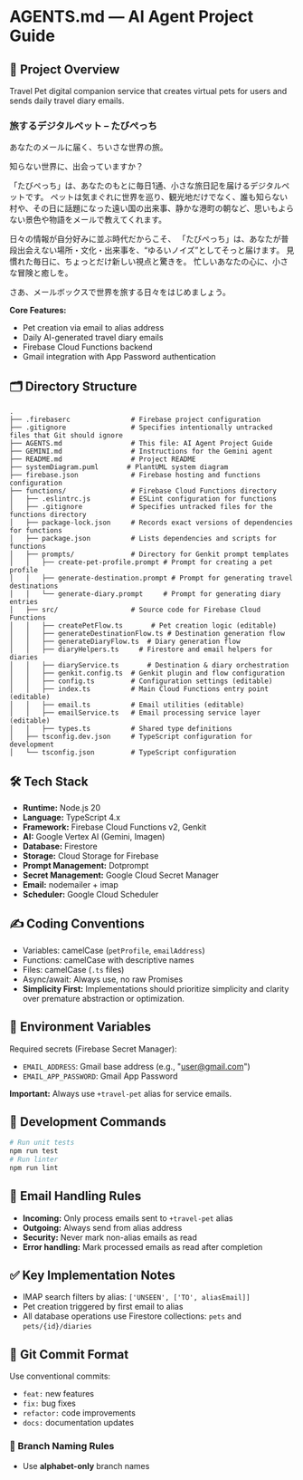 # AGENTS.md — AI Agent Project Guide

## 📘 Project Overview
Travel Pet digital companion service that creates virtual pets for users and sends daily travel diary emails.

### 旅するデジタルペット – たびぺっち
あなたのメールに届く、ちいさな世界の旅。

知らない世界に、出会っていますか？

「たびぺっち」は、あなたのもとに毎日1通、小さな旅日記を届けるデジタルペットです。
ペットは気まぐれに世界を巡り、観光地だけでなく、誰も知らない村や、その日に話題になった遠い国の出来事、静かな港町の朝など、思いもよらない景色や物語をメールで教えてくれます。

日々の情報が自分好みに並ぶ時代だからこそ、
「たびぺっち」は、あなたが普段出会えない場所・文化・出来事を、“ゆるいノイズ”としてそっと届けます。
見慣れた毎日に、ちょっとだけ新しい視点と驚きを。
忙しいあなたの心に、小さな冒険と癒しを。

さあ、メールボックスで世界を旅する日々をはじめましょう。

**Core Features:**
- Pet creation via email to alias address
- Daily AI-generated travel diary emails
- Firebase Cloud Functions backend
- Gmail integration with App Password authentication

## 🗂 Directory Structure
```
.
├── .firebaserc               # Firebase project configuration
├── .gitignore                # Specifies intentionally untracked files that Git should ignore
├── AGENTS.md                 # This file: AI Agent Project Guide
├── GEMINI.md                 # Instructions for the Gemini agent
├── README.md                 # Project README
├── systemDiagram.puml       # PlantUML system diagram
├── firebase.json             # Firebase hosting and functions configuration
├── functions/                # Firebase Cloud Functions directory
│   ├── .eslintrc.js          # ESLint configuration for functions
│   ├── .gitignore            # Specifies untracked files for the functions directory
│   ├── package-lock.json     # Records exact versions of dependencies for functions
│   ├── package.json          # Lists dependencies and scripts for functions
│   ├── prompts/              # Directory for Genkit prompt templates
│   │   ├── create-pet-profile.prompt # Prompt for creating a pet profile
│   │   ├── generate-destination.prompt # Prompt for generating travel destinations
│   │   └── generate-diary.prompt     # Prompt for generating diary entries
│   ├── src/                  # Source code for Firebase Cloud Functions
│   │   ├── createPetFlow.ts       # Pet creation logic (editable)
│   │   ├── generateDestinationFlow.ts # Destination generation flow
│   │   ├── generateDiaryFlow.ts  # Diary generation flow
│   │   ├── diaryHelpers.ts     # Firestore and email helpers for diaries
│   │   ├── diaryService.ts       # Destination & diary orchestration
│   │   ├── genkit.config.ts  # Genkit plugin and flow configuration
│   │   ├── config.ts         # Configuration settings (editable)
│   │   ├── index.ts          # Main Cloud Functions entry point (editable)
│   │   ├── email.ts          # Email utilities (editable)
│   │   ├── emailService.ts   # Email processing service layer (editable)
│   │   ├── types.ts          # Shared type definitions
│   ├── tsconfig.dev.json     # TypeScript configuration for development
│   └── tsconfig.json         # TypeScript configuration
```

## 🛠 Tech Stack
- **Runtime:** Node.js 20
- **Language:** TypeScript 4.x
- **Framework:** Firebase Cloud Functions v2, Genkit
- **AI:** Google Vertex AI (Gemini, Imagen)
- **Database:** Firestore
- **Storage:** Cloud Storage for Firebase
- **Prompt Management:** Dotprompt
- **Secret Management:** Google Cloud Secret Manager
- **Email:** nodemailer + imap
- **Scheduler:** Google Cloud Scheduler

## ✍️ Coding Conventions
- Variables: camelCase (`petProfile`, `emailAddress`)
- Functions: camelCase with descriptive names
- Files: camelCase (`.ts` files)
- Async/await: Always use, no raw Promises
- **Simplicity First:** Implementations should prioritize simplicity and clarity over premature abstraction or optimization.

## 🔧 Environment Variables
Required secrets (Firebase Secret Manager):
- `EMAIL_ADDRESS`: Gmail base address (e.g., "user@gmail.com")
- `EMAIL_APP_PASSWORD`: Gmail App Password

**Important:** Always use `+travel-pet` alias for service emails.

## 🚀 Development Commands
```bash
# Run unit tests
npm run test
# Run linter
npm run lint
```

## 📧 Email Handling Rules
- **Incoming:** Only process emails sent to `+travel-pet` alias
- **Outgoing:** Always send from alias address
- **Security:** Never mark non-alias emails as read
- **Error handling:** Mark processed emails as read after completion

## ✅ Key Implementation Notes
- IMAP search filters by alias: `['UNSEEN', ['TO', aliasEmail]]`
- Pet creation triggered by first email to alias
- All database operations use Firestore collections: `pets` and `pets/{id}/diaries`

## 🔀 Git Commit Format
Use conventional commits:
- `feat:` new features
- `fix:` bug fixes
- `refactor:` code improvements
- `docs:` documentation updates

### 🔢 Branch Naming Rules
- Use **alphabet-only** branch names
